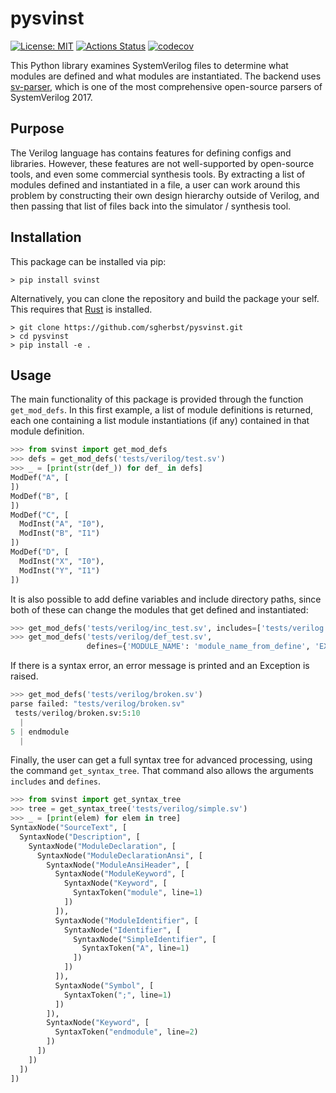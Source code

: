 # pysvinst

[![License: MIT](https://img.shields.io/badge/License-MIT-yellow.svg)](https://opensource.org/licenses/MIT)
[![Actions Status](https://github.com/sgherbst/pysvinst/workflows/Regression/badge.svg)](https://github.com/sgherbst/pysvinst/actions)
[![codecov](https://codecov.io/gh/sgherbst/pysvinst/branch/master/graph/badge.svg)](https://codecov.io/gh/sgherbst/pysvinst)

This Python library examines SystemVerilog files to determine what modules are defined and what modules are instantiated.  The backend uses [sv-parser](https://github.com/dalance/sv-parser), which is one of the most comprehensive open-source parsers of SystemVerilog 2017.

## Purpose

The Verilog language has contains features for defining configs and libraries.  However, these features are not well-supported by open-source tools, and even some commercial synthesis tools.  By extracting a list of modules defined and instantiated in a file, a user can work around this problem by constructing their own design hierarchy outside of Verilog, and then passing that list of files back into the simulator / synthesis tool.

## Installation

This package can be installed via pip:
```shell
> pip install svinst
```

Alternatively, you can clone the repository and build the package your self.  This requires that [Rust](https://www.rust-lang.org/tools/install) is installed.
```shell
> git clone https://github.com/sgherbst/pysvinst.git
> cd pysvinst
> pip install -e .
```

## Usage

The main functionality of this package is provided through the function ``get_mod_defs``.  In this first example, a list of module definitions is returned, each one containing a list module instantiations (if any) contained in that module definition.  

```python
>>> from svinst import get_mod_defs
>>> defs = get_mod_defs('tests/verilog/test.sv')
>>> _ = [print(str(def_)) for def_ in defs]
ModDef("A", [
])
ModDef("B", [
])
ModDef("C", [
  ModInst("A", "I0"),
  ModInst("B", "I1")
])
ModDef("D", [
  ModInst("X", "I0"),
  ModInst("Y", "I1")
])
```

It is also possible to add define variables and include directory paths, since both of these can change the modules that get defined and instantiated:

```python
>>> get_mod_defs('tests/verilog/inc_test.sv', includes=['tests/verilog'])
>>> get_mod_defs('tests/verilog/def_test.sv',
                 defines={'MODULE_NAME': 'module_name_from_define', 'EXTRA_INSTANCE': None})
```

If there is a syntax error, an error message is printed and an Exception is raised.

```python
>>> get_mod_defs('tests/verilog/broken.sv')
parse failed: "tests/verilog/broken.sv"
 tests/verilog/broken.sv:5:10
  |
5 | endmodule
  |  
```

Finally, the user can get a full syntax tree for advanced processing, using the command ``get_syntax_tree``.  That command also allows the arguments ``includes`` and ``defines``.

```python
>>> from svinst import get_syntax_tree
>>> tree = get_syntax_tree('tests/verilog/simple.sv')
>>> _ = [print(elem) for elem in tree]
SyntaxNode("SourceText", [
  SyntaxNode("Description", [
    SyntaxNode("ModuleDeclaration", [
      SyntaxNode("ModuleDeclarationAnsi", [
        SyntaxNode("ModuleAnsiHeader", [
          SyntaxNode("ModuleKeyword", [
            SyntaxNode("Keyword", [
              SyntaxToken("module", line=1)
            ])
          ]),
          SyntaxNode("ModuleIdentifier", [
            SyntaxNode("Identifier", [
              SyntaxNode("SimpleIdentifier", [
                SyntaxToken("A", line=1)
              ])
            ])
          ]),
          SyntaxNode("Symbol", [
            SyntaxToken(";", line=1)
          ])
        ]),
        SyntaxNode("Keyword", [
          SyntaxToken("endmodule", line=2)
        ])
      ])
    ])
  ])
])
```
